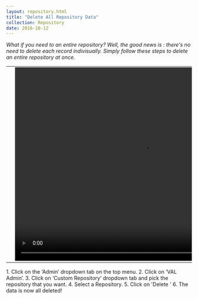 ```yaml
---
layout: repository.html
title: "Delete All Repository Data"
collection: Repository
date: 2016-10-12
---
```

_What if you need to an entire repository? Well, the good news is : there's no need to delete each record indivisually. Simply follow these steps to delete an entire repository at once._

<table>
<tr>
<td width="50px"></td>
<td width="700px">
<video width="700" height="525" controls>
	<source src="/assets/video/Repo/How_to_delete_all_repository_data.mp4" type="video/mp4">
	Your browser does not support the video tag.
</video>
</td>
<td width="50px"></td>
</tr>
</table>
1.	Click on the ‘Admin’ dropdown tab on the top menu.
2.	Click on ‘VAL Admin’.
3.	Click on ‘Custom Repository’ dropdown tab and pick the repository that you want.
4.	Select a Repository.
5.  Click on 'Delete '
6.  The data is now all deleted!
